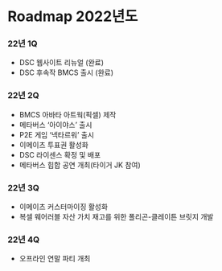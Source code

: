 # Roadmap 2022년도

### 22년 1Q

* DSC 웹사이트 리뉴얼 (완료)
* DSC 후속작 BMCS 출시 (완료)

### 22년 2Q

* BMCS 아바타 아트웍(픽셀) 제작
* 메타버스 ‘아이야스’ 출시
* P2E 게임 ‘넥타르워’ 출시
* 이메이츠 투표권 활성화
* DSC 라이센스 확정 및 배포
* 메타버스 힙합 공연 개최(타이거 JK 참여)

### 22년 3Q

* 이메이츠 커스터마이징 활성화
* 복셀 웨어러블 자산 가치 재고를 위한 폴리곤-클레이튼 브릿지 개발

### 22년 4Q

* 오프라인 연말 파티 개최
